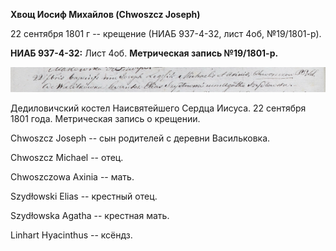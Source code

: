 **Хвощ Иосиф Михайлов (Chwoszcz Joseph)**

22 сентября 1801 г -- крещение (НИАБ 937-4-32, лист 4об, №19/1801-р).

**НИАБ 937-4-32:** Лист 4об. **Метрическая запись №19/1801-р.**

![](./media/4fb1f5eb2ad44f3466356dd675899195cd396a10.png)

Дедиловичский костел Наисвятейшего Сердца Иисуса. 22 сентября 1801 года.
Метрическая запись о крещении.

Chwoszcz Joseph -- сын родителей с деревни Васильковка.

Chwoszcz Michael -- отец.

Chwoszczowa Axinia -- мать.

Szydłowski Elias -- крестный отец.

Szydłowska Agatha -- крестная мать.

Linhart Hyacinthus -- ксёндз.
